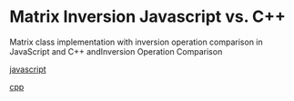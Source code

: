 # Matrix Inversion Javascript vs. C++

Matrix class implementation with inversion operation comparison in JavaScript and C++ andInversion Operation Comparison

[javascript](javascript/)

[cpp](cpp/)

